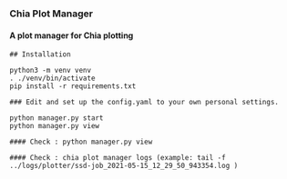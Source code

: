 ### Chia Plot Manager 

#### A plot manager for Chia plotting


```
## Installation

python3 -m venv venv
. ./venv/bin/activate
pip install -r requirements.txt

### Edit and set up the config.yaml to your own personal settings. 

python manager.py start
python manager.py view

#### Check : python manager.py view

#### Check : chia plot manager logs (example: tail -f ../logs/plotter/ssd-job_2021-05-15_12_29_50_943354.log )

```


